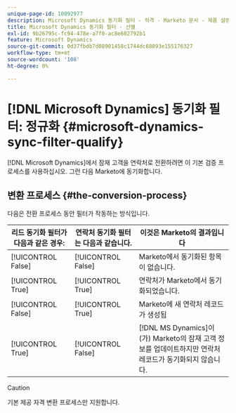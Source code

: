```yaml
---
unique-page-id: 10092977
description: Microsoft Dynamics 동기화 필터 - 적격 - Marketo 문서 - 제품 설명서
title: Microsoft Dynamics 동기화 필터 - 선별
exl-id: 9b26795c-fc94-478e-a7f0-ac8e602792b1
feature: Microsoft Dynamics
source-git-commit: 0d37fbdb7d08901458c1744dc68893e155176327
workflow-type: tm+mt
source-wordcount: '108'
ht-degree: 0%

---
```


# [!DNL Microsoft Dynamics] 동기화 필터: 정규화 {#microsoft-dynamics-sync-filter-qualify}

[!DNL Microsoft Dynamics]에서 잠재 고객을 연락처로 전환하려면 이 기본 검증 프로세스를 사용하십시오. 그런 다음 Marketo에 동기화합니다.

## 변환 프로세스 {#the-conversion-process}

다음은 전환 프로세스 동안 필터가 작동하는 방식입니다.

| 리드 동기화 필터가 다음과 같은 경우: | 연락처 동기화 필터는 다음과 같습니다. | 이것은 Marketo의 결과입니다 |
|---|---|---|
| [!UICONTROL False] | [!UICONTROL False] | Marketo에서 동기화된 항목이 없습니다. |
| [!UICONTROL True] | [!UICONTROL True] | 연락처가 Marketo에서 동기화되었습니다. |
| [!UICONTROL False] | [!UICONTROL True] | Marketo에 새 연락처 레코드가 생성됨 |
| [!UICONTROL True] | [!UICONTROL False] | [!DNL MS Dynamics]이(가) Marketo의 잠재 고객 정보를 업데이트하지만 연락처 레코드가 동기화되지 않습니다. |

>[!CAUTION]
>
>기본 제공 자격 변환 프로세스만 지원합니다.
